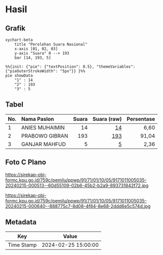 # Hasil

## Grafik

```mermaid
xychart-beta
    title "Perolehan Suara Nasional"
    x-axis [01, 02, 03]
    y-axis "Suara" 0 --> 193
    bar [14, 193, 5]
```

```mermaid
%%{init: {"pie": {"textPosition": 0.5}, "themeVariables": {"pieOuterStrokeWidth": "5px"}} }%%
pie showData
    "1" : 14
    "2" : 193
    "3" : 5
```

## Tabel

| No. | Nama Paslon    | Suara | Suara (raw) | Persentase |
|:--- |:-------------- | -----:| -----------:| ----------:|
| 1   | ANIES MUHAIMIN | 14    | [14][p-1]   | 6,60       |
| 2   | PRABOWO GIBRAN | 193   | [193][p-2]  | 91,04      |
| 3   | GANJAR MAHFUD  | 5     | [5][p-3]    | 2,36       |


[p-1]: https://github.com/gigit-pemilu/pemilu-2024/blob/main/pilpres/hitung-suara/sub/91-papua/sub/71-kota-jayapura/sub/01-jayapura-utara/sub/1005-tanjung-ria/sub/035-tps/sub/paslon-1.txt
[p-2]: https://github.com/gigit-pemilu/pemilu-2024/blob/main/pilpres/hitung-suara/sub/91-papua/sub/71-kota-jayapura/sub/01-jayapura-utara/sub/1005-tanjung-ria/sub/035-tps/sub/paslon-2.txt
[p-3]: https://github.com/gigit-pemilu/pemilu-2024/blob/main/pilpres/hitung-suara/sub/91-papua/sub/71-kota-jayapura/sub/01-jayapura-utara/sub/1005-tanjung-ria/sub/035-tps/sub/paslon-3.txt

## Foto C Plano

https://sirekap-obj-formc.kpu.go.id/759c/pemilu/ppwp/91/71/01/10/05/9171011005035-20240215-000513--60d55109-02b6-45b2-b2a9-893731842f72.jpg

https://sirekap-obj-formc.kpu.go.id/759c/pemilu/ppwp/91/71/01/10/05/9171011005035-20240215-000640--888775c7-8d08-4f84-8e68-2ddd6e5c574d.jpg


## Metadata

| Key        | Value               |
| ---------- | ------------------- |
| Time Stamp | 2024-02-25 15:00:00 |



